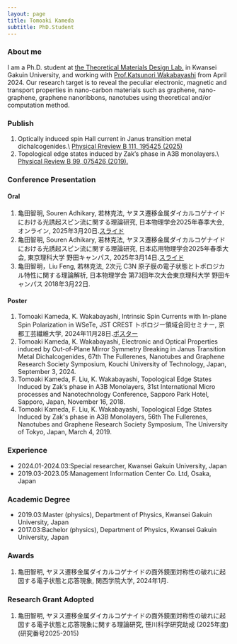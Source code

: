```yaml
---
layout: page
title: Tomoaki Kameda
subtitle: PhD.Student
---
```

### About me
I am a Ph.D. student at [the Theoretical Materials Design Lab.](https://www.kg-nanotech.jp/tmd/) in Kwansei Gakuin University, and working with [Prof.Katsunori Wakabayashi](https://www.kg-nanotech.jp/tmd/en/professor/) from April 2024. Our research target is to reveal the peculiar electronic, magnetic and transport properties in nano-carbon materials such as graphene, nano-graphene, graphene nanoribbons, nanotubes using theoretical and/or computation method.

### Publish
1. Optically induced spin Hall current in Janus transition metal dichalcogenides.\\
[Physical Rreview B 111, 195425 (2025)](https://doi.org/10.1103/PhysRevB.111.195425)
1. Topological edge states induced by Zak’s phase in A3B monolayers.\\
[Physical Review B 99, 075426 (2019).](https://doi.org/10.1103/PhysRevB.99.075426)

### Conference Presentation
#### Oral
1. 亀田智明, Souren Adhikary, 若林克法, ヤヌス遷移金属ダイカルコゲナイドにおける光誘起スピン流に関する理論研究, 日本物理学会2025年春季大会, オンライン, 2025年3月20日.[スライド](../assets/index/202503_JPS_kameda.pdf)
1. 亀田智明, Souren Adhikary, 若林克法, ヤヌス遷移金属ダイカルコゲナイドにおける光誘起スピン流に関する理論研究, 日本応用物理学会2025年春季大会, 東京理科大学 野田キャンパス, 2025年3月14日.[スライド](../assets/index/202503_JSAP_kameda.pdf)
1. 亀田智明，Liu Feng, 若林克法, 2次元 C3N 原子膜の電子状態とトポロジカル特性に関する理論解析, 日本物理学会 第73回年次大会東京理科大学 野田キャンパス 2018年3月22日.

#### Poster
1. Tomoaki Kameda, K. Wakabayashi, Intrinsic Spin Currents with In-plane Spin Polarization in WSeTe, JST CREST トポロジー領域合同セミナー, 京都工芸繊維大学, 2024年11月28日.[ポスター](../assets/index/202409_FNTG67_kameda.pdf)
1. Tomoaki Kameda, K. Wakabayashi, Electronic and Optical Properties induced by Out-of-Plane Mirror Symmetry Breaking in Janus Transition Metal Dichalcogenides, 67th The Fullerenes, Nanotubes and Graphene Research Society Symposium, Kouchi University of Technology, Japan, September 3, 2024.
1. Tomoaki Kameda, F. Liu, K. Wakabayashi, Topological Edge States Induced by Zak’s phase in A3B Monolayers, 31st International Micro processes and Nanotechnology Conference, Sapporo Park Hotel, Sapporo, Japan, November 16, 2018.
1. Tomoaki Kameda, F. Liu, K. Wakabayashi, Topological Edge States Induced by Zak's phase in A3B Monolayers, 56th The Fullerenes, Nanotubes and Graphene Research Society Symposium, The University of Tokyo, Japan, March 4, 2019.

### Experience
- 2024.01-2024.03:Special researcher, Kwansei Gakuin University, Japan
- 2019.03-2023.05:Management Information Center Co. Ltd, Osaka, Japan

### Academic Degree
- 2019.03:Master (physics), Department of Physics, Kwansei Gakuin University, Japan
- 2017.03:Bachelor (physics), Department of Physics, Kwansei Gakuin University, Japan

### Awards
1. 亀田智明, ヤヌス遷移金属ダイカルコゲナイドの面外鏡面対称性の破れに起因する電子状態と応答現象, 関西学院大学, 2024年1月.

### Research Grant Adopted
1. 亀田智明, ヤヌス遷移金属ダイカルコゲナイドの面外鏡面対称性の破れに起因する電子状態と応答現象に関する理論研究, 笹川科学研究助成 (2025年度)(研究番号2025-2015)
